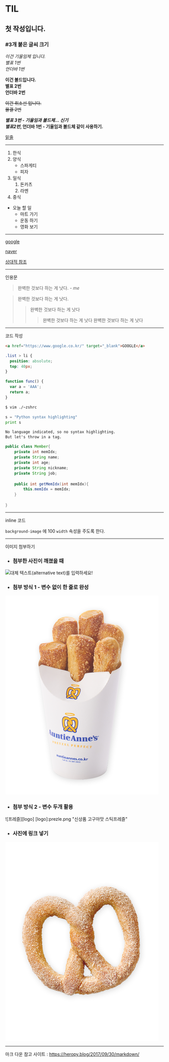 # TIL
## 첫 작성입니다.
### #3개 붙은 글씨 크기



<em>이건 기울임체 입니다.</em><br>
*별표 1번*<br>
_언더바 1번_

<strong>이건 볼드입니다.</strong><br>
**별표 2번**<br>
__언더바 2번__

<del>이건 취소선 입니다.</del><br>
~~물결 2번~~


***별표 3번 - 기울임과 볼드체... 신기***<br>
**_별표2번_, 언더바 1번 - 기울임과 볼드체 같이 사용하기.** 

<u>밑줄</u>


---
<!-- ////////////////////////////// -->

1. 한식
1. 양식
    - 스파게티
    - 피자
1. 일식
    1. 돈카츠
    1. 라멘
1. 중식


- 오늘 할 일
    * 마트 가기
    + 운동 하기
    - 영화 보기
    
___
<!-- ////////////////////////////// -->

[google](https://google.com)

[naver](https://naver.com)

[상대적 참조](../temp.html)



***
<!-- ////////////////////////////// -->
인용문

> 완벽한 것보다 하는 게 낫다.
>_- me_

> 완벽한 것보다 하는 게 낫다.
>> 완벽한 것보다 하는 게 낫다
>>> 완벽한 것보다 하는 게 낫다
>>> 완벽한 것보다 하는 게 낫다


***
<!-- ////////////////////////////// -->
코드 작성

```html
<a href="https://www.google.co.kr/" target="_blank">GOOGLE</a>
```

```css
.list > li {
  position: absolute;
  top: 40px;
}
```

```javascript
function func() {
  var a = 'AAA';
  return a;
}
```

```bash
$ vim ./~zshrc
```

```python
s = "Python syntax highlighting"
print s
```

```
No language indicated, so no syntax highlighting. 
But let's throw in a tag.
```

```java
public class Member{
    private int memIdx;
    private String name;
    private int age;
    private String nickname;
    private String job;

    public int getMemIdx(int memIdx){
        this.memIdx = memIdx;
    }
    
}
```


***
<!-- ////////////////////////////// -->
inline 코드 

`background-image` 에 100 `width` 속성을 주도록 한다.


***
<!-- ////////////////////////////// -->
이미지 첨부하기
- ### 첨부한 사진이 깨졌을 때
![대체 텍스트(alternative text)를 입력하세요!](http://www.auntieannes.co.kr/wp-content/uploads/2020/03/product02_hover_1-min.png "링크 설명(title)을 작성하세요.")

- ### 첨부 방식 1 - 변수 없이 한 줄로 완성
![프레즐](prezle.png "신상품 고구마맛 스틱프레즐")

- ### 첨부 방식 2 - 변수 두개 활용
![프레즐][logo]
[logo]:prezle.png "신상품 고구마맛 스틱프레즐"

- ### 사진에 링크 넣기
[![프레즐](heart.png "cinamon sugar pretzel")](http://auntieannes.co.kr/product-all/?cate=all)




***
마크 다운 참고 사이트 : https://heropy.blog/2017/09/30/markdown/
